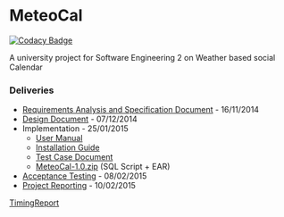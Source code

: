 # MeteoCal #

[![Codacy Badge](https://api.codacy.com/project/badge/Grade/f982c6962c8841e4a86eacf346d02ade)](https://www.codacy.com/app/matteo_gazzetta/weather-calendar?utm_source=github.com&utm_medium=referral&utm_content=ElfoLiNk/weather-calendar&utm_campaign=badger)

A university project for Software Engineering 2 on Weather based social Calendar

### Deliveries ###
  * [Requirements Analysis and Specification Document](https://drive.google.com/file/d/0B296LD22NB3lYXBjSTdkVFJfODQ/view?usp=sharing) - 16/11/2014
  * [Design Document](https://drive.google.com/file/d/0B296LD22NB3lSHAydGktX2lNUnc/view?usp=sharing) - 07/12/2014
  * Implementation - 25/01/2015
    * [User Manual](https://drive.google.com/file/d/0B296LD22NB3lRDZMTUdTQ29yTlE/view?usp=sharing)
    * [Installation Guide](https://drive.google.com/file/d/0B296LD22NB3lSFN6OWg1TGFmdk0/view?usp=sharing)
    * [Test Case Document](https://drive.google.com/file/d/0B296LD22NB3lYldKS2RzbVlTUVk/view?usp=sharing)
    * [MeteoCal-1.0.zip](https://drive.google.com/file/d/0B296LD22NB3ldElQX1N4VHNwWVU/view?usp=sharing) (SQL Script + EAR)
  * [Acceptance Testing](https://drive.google.com/file/d/0B296LD22NB3lRjBHUXJQaGpRWlk/view?usp=sharing) - 08/02/2015
  * [Project Reporting](https://drive.google.com/file/d/0B296LD22NB3lVzR2amFud0FSd3M/view?usp=sharing) - 10/02/2015


[TimingReport](https://drive.google.com/file/d/0B296LD22NB3lSFlWWTZXM0FWRkU/view?usp=sharing)
